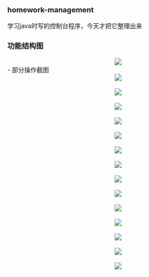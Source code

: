 ### homework-management
学习java时写的控制台程序，今天才把它整理出来
### 功能结构图
<center><img src="https://github.com/songlinsheep/homework-management/blob/master/Screenshots/fun-structs.png" /></center>
- 部分操作截图<br/>
<center><img src="https://github.com/songlinsheep/homework-management/blob/master/Screenshots/1.png" /></center><br/>
<center><img src="https://github.com/songlinsheep/homework-management/blob/master/Screenshots/2.png" /></center><br/>
<center><img src="https://github.com/songlinsheep/homework-management/blob/master/Screenshots/3.png" /></center><br/>
<center><img src="https://github.com/songlinsheep/homework-management/blob/master/Screenshots/4.png" /></center><br/>
<center><img src="https://github.com/songlinsheep/homework-management/blob/master/Screenshots/5.png" /></center><br/>
<center><img src="https://github.com/songlinsheep/homework-management/blob/master/Screenshots/6.png" /></center><br/>
<center><img src="https://github.com/songlinsheep/homework-management/blob/master/Screenshots/7.png" /></center><br/>
<center><img src="https://github.com/songlinsheep/homework-management/blob/master/Screenshots/8.png" /></center><br/>
<center><img src="https://github.com/songlinsheep/homework-management/blob/master/Screenshots/9.png" /></center><br/>
<center><img src="https://github.com/songlinsheep/homework-management/blob/master/Screenshots/10.png" /></center><br/>
<center><img src="https://github.com/songlinsheep/homework-management/blob/master/Screenshots/11.png" /></center><br/>
<center><img src="https://github.com/songlinsheep/homework-management/blob/master/Screenshots/12.png" /></center><br/>
<center><img src="https://github.com/songlinsheep/homework-management/blob/master/Screenshots/13.png" /></center><br/>
<center><img src="https://github.com/songlinsheep/homework-management/blob/master/Screenshots/14.png" /></center><br/>
